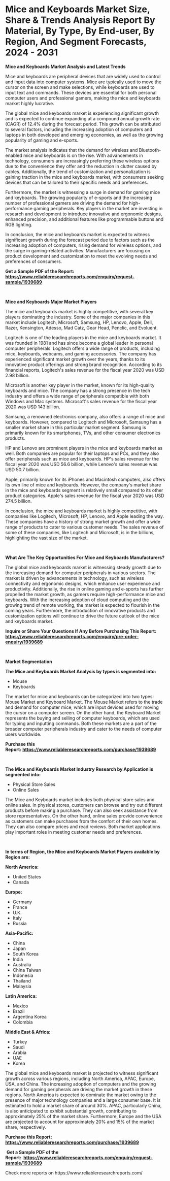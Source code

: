 <p><h1>Mice and Keyboards Market Size, Share & Trends Analysis Report By Material, By Type, By End-user, By Region, And Segment Forecasts, 2024 - 2031</h1></p><p><strong>Mice and Keyboards Market Analysis and Latest Trends</strong></p>
<p><p>Mice and keyboards are peripheral devices that are widely used to control and input data into computer systems. Mice are typically used to move the cursor on the screen and make selections, while keyboards are used to input text and commands. These devices are essential for both personal computer users and professional gamers, making the mice and keyboards market highly lucrative.</p><p>The global mice and keyboards market is experiencing significant growth and is expected to continue expanding at a compound annual growth rate (CAGR) of 12.4% during the forecast period. This growth can be attributed to several factors, including the increasing adoption of computers and laptops in both developed and emerging economies, as well as the growing popularity of gaming and e-sports.</p><p>The market analysis indicates that the demand for wireless and Bluetooth-enabled mice and keyboards is on the rise. With advancements in technology, consumers are increasingly preferring these wireless options due to the convenience they offer and the reduction in clutter caused by cables. Additionally, the trend of customization and personalization is gaining traction in the mice and keyboards market, with consumers seeking devices that can be tailored to their specific needs and preferences.</p><p>Furthermore, the market is witnessing a surge in demand for gaming mice and keyboards. The growing popularity of e-sports and the increasing number of professional gamers are driving the demand for high-performance gaming peripherals. Key players in the market are investing in research and development to introduce innovative and ergonomic designs, enhanced precision, and additional features like programmable buttons and RGB lighting.</p><p>In conclusion, the mice and keyboards market is expected to witness significant growth during the forecast period due to factors such as the increasing adoption of computers, rising demand for wireless options, and the surge in gaming-related activities. Manufacturers are focusing on product development and customization to meet the evolving needs and preferences of consumers.</p></p>
<p><strong>Get a Sample PDF of the Report:&nbsp; <a href="https://www.reliableresearchreports.com/enquiry/request-sample/1939689">https://www.reliableresearchreports.com/enquiry/request-sample/1939689</a></strong></p>
<p>&nbsp;</p>
<p><strong>Mice and Keyboards Major Market Players</strong></p>
<p><p>The mice and keyboards market is highly competitive, with several key players dominating the industry. Some of the major companies in this market include Logitech, Microsoft, Samsung, HP, Lenovo, Apple, Dell, Razer, Kensington, Adesso, Mad Catz, Gear Head, Penclic, and Evoluent. </p><p>Logitech is one of the leading players in the mice and keyboards market. It was founded in 1981 and has since become a global leader in personal computer peripherals. Logitech offers a wide range of products, including mice, keyboards, webcams, and gaming accessories. The company has experienced significant market growth over the years, thanks to its innovative product offerings and strong brand recognition. According to its financial reports, Logitech's sales revenue for the fiscal year 2020 was USD 2.98 billion.</p><p>Microsoft is another key player in the market, known for its high-quality keyboards and mice. The company has a strong presence in the tech industry and offers a wide range of peripherals compatible with both Windows and Mac systems. Microsoft's sales revenue for the fiscal year 2020 was USD 143 billion.</p><p>Samsung, a renowned electronics company, also offers a range of mice and keyboards. However, compared to Logitech and Microsoft, Samsung has a smaller market share in this particular market segment. Samsung is primarily known for its smartphones, TVs, and other consumer electronics products.</p><p>HP and Lenovo are prominent players in the mice and keyboards market as well. Both companies are popular for their laptops and PCs, and they also offer peripherals such as mice and keyboards. HP's sales revenue for the fiscal year 2020 was USD 56.6 billion, while Lenovo's sales revenue was USD 50.7 billion.</p><p>Apple, primarily known for its iPhones and Macintosh computers, also offers its own line of mice and keyboards. However, the company's market share in the mice and keyboards segment is relatively small compared to its other product categories. Apple's sales revenue for the fiscal year 2020 was USD 274.5 billion.</p><p>In conclusion, the mice and keyboards market is highly competitive, with companies like Logitech, Microsoft, HP, Lenovo, and Apple leading the way. These companies have a history of strong market growth and offer a wide range of products to cater to various customer needs. The sales revenue of some of these companies, like Logitech and Microsoft, is in the billions, highlighting the vast size of the market.</p></p>
<p>&nbsp;</p>
<p><strong>What Are The Key Opportunities For Mice and Keyboards Manufacturers?</strong></p>
<p><p>The global mice and keyboards market is witnessing steady growth due to the increasing demand for computer peripherals in various sectors. The market is driven by advancements in technology, such as wireless connectivity and ergonomic designs, which enhance user experience and productivity. Additionally, the rise in online gaming and e-sports has further propelled the market growth, as gamers require high-performance mice and keyboards. With the increasing adoption of cloud computing and the growing trend of remote working, the market is expected to flourish in the coming years. Furthermore, the introduction of innovative products and customization options will continue to drive the future outlook of the mice and keyboards market.</p></p>
<p><strong>Inquire or Share Your Questions If Any Before Purchasing This Report: <a href="https://www.reliableresearchreports.com/enquiry/pre-order-enquiry/1939689">https://www.reliableresearchreports.com/enquiry/pre-order-enquiry/1939689</a></strong></p>
<p>&nbsp;</p>
<p><strong>Market Segmentation</strong></p>
<p><strong>The Mice and Keyboards Market Analysis by types is segmented into:</strong></p>
<p><ul><li>Mouse</li><li>Keyboards</li></ul></p>
<p><p>The market for mice and keyboards can be categorized into two types: Mouse Market and Keyboard Market. The Mouse Market refers to the trade and demand for computer mice, which are input devices used for moving the cursor on a computer screen. On the other hand, the Keyboard Market represents the buying and selling of computer keyboards, which are used for typing and inputting commands. Both these markets are a part of the broader computer peripherals industry and cater to the needs of computer users worldwide.</p></p>
<p><strong>Purchase this Report:&nbsp;<a href="https://www.reliableresearchreports.com/purchase/1939689">https://www.reliableresearchreports.com/purchase/1939689</a></strong></p>
<p>&nbsp;</p>
<p><strong>The Mice and Keyboards Market Industry Research by Application is segmented into:</strong></p>
<p><ul><li>Physical Store Sales</li><li>Online Sales</li></ul></p>
<p><p>The Mice and Keyboards market includes both physical store sales and online sales. In physical stores, customers can browse and try out different products before making a purchase. They can also seek assistance from store representatives. On the other hand, online sales provide convenience as customers can make purchases from the comfort of their own homes. They can also compare prices and read reviews. Both market applications play important roles in meeting customer needs and preferences.</p></p>
<p>&nbsp;</p>
<p><strong>In terms of Region, the Mice and Keyboards Market Players available by Region are:</strong></p>
<p>
    <p> <strong> North America: </strong>
        <ul>
            <li>United States</li>
            <li>Canada</li>
        </ul>
        </p> 
    <p> <strong> Europe: </strong>
        <ul>
            <li>Germany</li>
            <li>France</li>
            <li>U.K.</li>
            <li>Italy</li>
            <li>Russia</li>
        </ul>
        </p> 
    <p> <strong> Asia-Pacific: </strong>
        <ul>
            <li>China</li>
            <li>Japan</li>
            <li>South Korea</li>
            <li>India</li>
            <li>Australia</li>
            <li>China Taiwan</li>
            <li>Indonesia</li>
            <li>Thailand</li>
            <li>Malaysia</li>
        </ul>
        </p> 
    <p> <strong> Latin America: </strong>
        <ul>
            <li>Mexico</li>
            <li>Brazil</li>
            <li>Argentina Korea</li>
            <li>Colombia</li>
        </ul>
        </p> 
    <p> <strong> Middle East & Africa: </strong>
        <ul>
            <li>Turkey</li>
            <li>Saudi</li>
            <li>Arabia</li>
            <li>UAE</li>
            <li>Korea</li>
        </ul>
    </p>
    </p>
<p><p>The global mice and keyboards market is projected to witness significant growth across various regions, including North America, APAC, Europe, USA, and China. The increasing adoption of computers and the growing demand for gaming peripherals are driving the market growth in these regions. North America is expected to dominate the market owing to the presence of major technology companies and a large consumer base. It is estimated to hold a market share of around 30%. APAC, particularly China, is also anticipated to exhibit substantial growth, contributing to approximately 25% of the market share. Furthermore, Europe and the USA are projected to account for approximately 20% and 15% of the market share, respectively.</p></p>
<p><strong>Purchase this Report: <a href="https://www.reliableresearchreports.com/purchase/1939689">https://www.reliableresearchreports.com/purchase/1939689</a></strong></p>
<p>&nbsp;<strong>Get a Sample PDF of the Report:&nbsp;&nbsp;<a href="https://www.reliableresearchreports.com/enquiry/request-sample/1939689">https://www.reliableresearchreports.com/enquiry/request-sample/1939689</a></strong></p>
<p><strong></strong></p>
<p>Check more reports on https://www.reliableresearchreports.com/</p>
